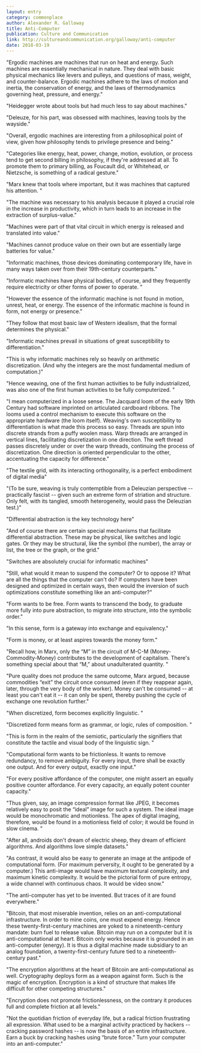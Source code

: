 ```yaml
---
layout: entry
category: commonplace
author: Alexander R. Galloway
title: Anti-Computer
publication: Culture and Communication
link: http://cultureandcommunication.org/galloway/anti-computer
date: 2018-03-19
---
```


"Ergodic machines are machines that run on heat and energy. Such machines are essentially mechanical in nature. They deal with basic physical mechanics like levers and pulleys, and questions of mass, weight, and counter-balance. Ergodic machines adhere to the laws of motion and inertia, the conservation of energy, and the laws of thermodynamics governing heat, pressure, and energy."

"Heidegger wrote about tools but had much less to say about machines."

"Deleuze, for his part, was obsessed with machines, leaving tools by the wayside."

"Overall, ergodic machines are interesting from a philosophical point of view, given how philosophy tends to privilege presence and being."

"Categories like energy, heat, power, change, motion, evolution, or process tend to get second billing in philosophy, if they're addressed at all. To promote them to primary billing, as Foucault did, or Whitehead, or Nietzsche, is something of a radical gesture."

"Marx knew that tools where important, but it was machines that captured his attention. "

"The machine was necessary to his analysis because it played a crucial role in the increase in productivity, which in turn leads to an increase in the extraction of surplus-value."

"Machines were part of that vital circuit in which energy is released and translated into value."

"Machines cannot produce value on their own but are essentially large batteries for value."

"Informatic machines, those devices dominating contemporary life, have in many ways taken over from their 19th-century counterparts."

"Informatic machines have physical bodies, of course, and they frequently require electricity or other forms of power to operate. "

"However the essence of the informatic machine is not found in motion, unrest, heat, or energy. The essence of the informatic machine is found in form, not energy or presence."

"They follow that most basic law of Western idealism, that the formal determines the physical."

"Informatic machines prevail in situations of great susceptibility to differentiation."

"This is why informatic machines rely so heavily on arithmetic discretization. (And why the integers are the most fundamental medium of computation.)"

"Hence weaving, one of the first human activities to be fully industrialized, was also one of the first human activities to be fully computerized. "

"I mean computerized in a loose sense. The Jacquard loom of the early 19th Century had software imprinted on articulated cardboard ribbons. The looms used a control mechanism to execute this software on the appropriate hardware (the loom itself). Weaving's own susceptibility to differentiation is what made this process so easy. Threads are spun into discrete strands from a puffy woolen mass. Warp threads are arranged in vertical lines, facilitating discretization in one direction. The weft thread passes discretely under or over the warp threads, continuing the process of discretization. One direction is oriented perpendicular to the other, accentuating the capacity for difference."

"The textile grid, with its interacting orthogonality, is a perfect embodiment of digital media"

"(To be sure, weaving is truly contemptible from a Deleuzian perspective -- practically fascist -- given such an extreme form of striation and structure. Only felt, with its tangled, smooth heterogeneity, would pass the Deleuzian test.)"

"Differential abstraction is the key technology here"

"And of course there are certain special mechanisms that facilitate differential abstraction. These may be physical, like switches and logic gates. Or they may be structural, like the symbol (the number), the array or list, the tree or the graph, or the grid."

"Switches are absolutely crucial for informatic machines"

"Still, what would it mean to suspend the computer? Or to oppose it? What are all the things that the computer can't do? If computers have been designed and optimized in certain ways, then would the inversion of such optimizations constitute something like an anti-computer?"

"Form wants to be free. Form wants to transcend the body, to graduate more fully into pure abstraction, to migrate into structure, into the symbolic order."

"In this sense, form is a gateway into exchange and equivalency."

"Form is money, or at least aspires towards the money form."

"Recall how, in Marx, only the “M” in the circuit of M-C-M (Money-Commodity-Money) contributes to the development of capitalism. There's something special about that “M,” about unadulterated quantity. "

"Pure quality does not produce the same outcome, Marx argued, because commodities “exit” the circuit once consumed (even if they reappear again, later, through the very body of the worker). Money can't be consumed -- at least you can't eat it -- it can only be spent, thereby pushing the cycle of exchange one revolution further."

"When discretized, form becomes explicitly linguistic. "

"Discretized form means form as grammar, or logic, rules of composition. "

"This is form in the realm of the semiotic, particularly the signifiers that constitute the tactile and visual body of the linguistic sign. "

"Computational form wants to be frictionless. It wants to remove redundancy, to remove ambiguity. For every input, there shall be exactly one output. And for every output, exactly one input."

"For every positive affordance of the computer, one might assert an equally positive counter affordance. For every capacity, an equally potent counter capacity."

"Thus given, say, an image compression format like JPEG, it becomes relatively easy to posit the “ideal” image for such a system. The ideal image would be monochromatic and motionless. The apex of digital imaging, therefore, would be found in a motionless field of color; it would be found in slow cinema. "

"After all, androids don't dream of electric sheep, they dream of efficient algorithms. And algorithms love simple datasets."

"As contrast, it would also be easy to generate an image at the antipode of computational form. (For maximum perversity, it ought to be generated by a computer.) This anti-image would have maximum textural complexity, and maximum kinetic complexity. It would be the pictorial form of pure entropy, a wide channel with continuous chaos. It would be video snow."

"The anti-computer has yet to be invented. But traces of it are found everywhere."

"Bitcoin, that most miserable invention, relies on an anti-computational infrastructure. In order to mine coins, one must expend energy. Hence these twenty-first-century machines are yoked to a nineteenth-century mandate: burn fuel to release value. Bitcoin may run on a computer but it is anti-computational at heart. Bitcoin only works because it is grounded in an anti-computer (energy). It is thus a digital machine made subsidiary to an analog foundation, a twenty-first-century future tied to a nineteenth-century past."

"The encryption algorithms at the heart of Bitcoin are anti-computational as well. Cryptography deploys form as a weapon against form. Such is the magic of encryption. Encryption is a kind of structure that makes life difficult for other competing structures."

"Encryption does not promote frictionlessness, on the contrary it produces full and complete friction at all levels."

"Not the quotidian friction of everyday life, but a radical friction frustrating all expression. What used to be a marginal activity practiced by hackers -- cracking password hashes -- is now the basis of an entire infrastructure. Earn a buck by cracking hashes using “brute force.” Turn your computer into an anti-computer."



